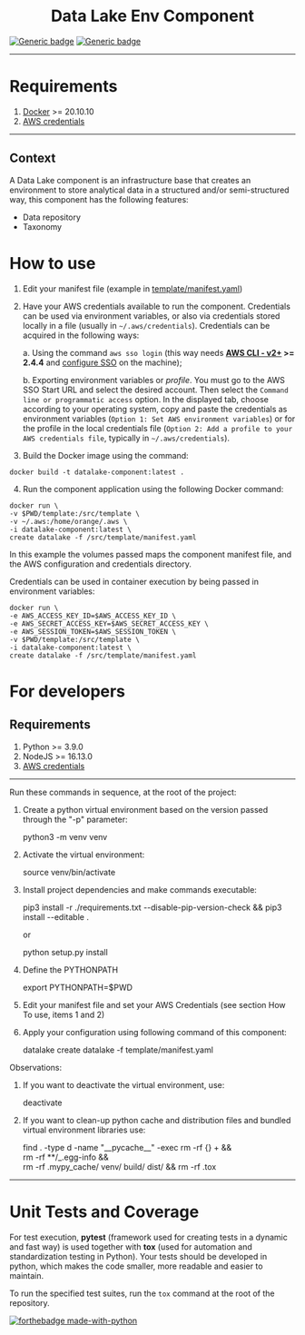 <h1 align="center">
  <br>
  Data Lake Env Component
</h1>

[![Generic badge](https://img.shields.io/badge/python-3.9.0-darkgreen.svg)](https://shields.io/)
[![Generic badge](https://img.shields.io/badge/nodejs-16.13.0-purple.svg)](https://shields.io/)

---

# Requirements

1. [Docker](https://www.docker.com/) >= 20.10.10
2. [AWS credentials](https://docs.aws.amazon.com/cli/latest/userguide/cli-configure-files.html)

---

## Context

A Data Lake component is an infrastructure base that creates an environment to store analytical data in a structured and/or semi-structured way, this component has the following features:

- Data repository
- Taxonomy

# How to use

1. Edit your manifest file (example in [template/manifest.yaml](template/manifest.yaml))

2. Have your AWS credentials available to run the component. Credentials can be used via environment variables, or also via credentials stored locally in a file (usually in `~/.aws/credentials`). Credentials can be acquired in the following ways:

   a. Using the command `aws sso login` (this way needs **[AWS CLI - v2+](https://docs.aws.amazon.com/cli/latest/userguide/install-cliv2.html) >= 2.4.4** and [configure SSO](https://docs.aws.amazon.com/cli/latest/userguide/cli-configure-sso.html) on the machine);

   b. Exporting environment variables or _profile_. You must go to the AWS SSO Start URL and select the desired account. Then select the `Command line or programmatic access` option. In the displayed tab, choose according to your operating system, copy and paste the credentials as environment variables (`Option 1: Set AWS environment variables`) or for the profile in the local credentials file (`Option 2: Add a profile to your AWS credentials file`, typically in `~/.aws/credentials`).

3. Build the Docker image using the command:

```
docker build -t datalake-component:latest .
```

4. Run the component application using the following Docker command:

```
docker run \
-v $PWD/template:/src/template \
-v ~/.aws:/home/orange/.aws \
-i datalake-component:latest \
create datalake -f /src/template/manifest.yaml
```

In this example the volumes passed maps the component manifest file, and the AWS configuration and credentials directory.

Credentials can be used in container execution by being passed in environment variables:

```
docker run \
-e AWS_ACCESS_KEY_ID=$AWS_ACCESS_KEY_ID \
-e AWS_SECRET_ACCESS_KEY=$AWS_SECRET_ACCESS_KEY \
-e AWS_SESSION_TOKEN=$AWS_SESSION_TOKEN \
-v $PWD/template:/src/template \
-i datalake-component:latest \
create datalake -f /src/template/manifest.yaml
```

# For developers

## Requirements

1. Python >= 3.9.0
2. NodeJS >= 16.13.0
3. [AWS credentials](https://docs.aws.amazon.com/cli/latest/userguide/cli-configure-files.html)

---

Run these commands in sequence, at the root of the project:

1. Create a python virtual environment based on the version passed through the "-p" parameter:

   python3 -m venv venv

2. Activate the virtual environment:

   source venv/bin/activate

3. Install project dependencies and make commands executable:

   pip3 install -r ./requirements.txt --disable-pip-version-check && pip3 install --editable .

   or

   python setup.py install

4. Define the PYTHONPATH

   export PYTHONPATH=$PWD

5. Edit your manifest file and set your AWS Credentials (see section How To use, items 1 and 2)

6. Apply your configuration using following command of this component:

   datalake create datalake -f template/manifest.yaml

Observations:

1. If you want to deactivate the virtual environment, use:

   deactivate

2. If you want to clean-up python cache and distribution files and bundled virtual environment libraries use:

   find . -type d -name "\_\_pycache\_\_" -exec rm -rf {} + && \
   rm -rf **/_.egg-info && \
   rm -rf .mypy_cache/ venv/ build/ dist/ && rm -rf .tox

---

# Unit Tests and Coverage

For test execution, **pytest** (framework used for creating tests in a dynamic and fast way) is used together with **tox** (used for automation and standardization testing in Python). Your tests should be developed in python, which makes the code smaller, more readable and easier to maintain.

To run the specified test suites, run the `tox` command at the root of the repository.

[![forthebadge made-with-python](http://ForTheBadge.com/images/badges/made-with-python.svg)](https://www.python.org/)
